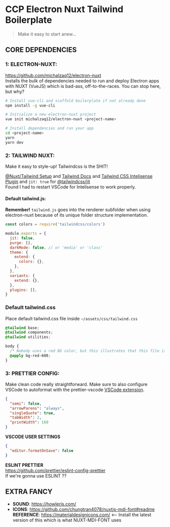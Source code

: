 # CCP Electron Nuxt Tailwind Boilerplate

> Make it easy to start anew...

## CORE DEPENDENCIES

### 1: ELECTRON-NUXT:

https://github.com/michalzaq12/electron-nuxt  
 Installs the bulk of dependencies needed to run and deploy Electron apps with NUXT (VueJS) which is bad-ass, off-to-the-races. You can stop here, but why?

```bash
# Install vue-cli and scaffold boilerplate if not already done
npm install -g vue-cli

# Initialize a new electron-nuxt project
vue init michalzaq12/electron-nuxt <project-name>

# Install dependencies and run your app
cd <project-name>
yarn
yarn dev
```

### 2: TAILWIND NUXT:

Make it easy to style-up! Tailwindcss is the SHIT!

[@Nuxt/Tailwind Setup](https://tailwindcss.nuxtjs.org/setup) and [Tailwind Docs](https://tailwindcss.com/docs/guides/nuxtjs#include-tailwind-in-your-css) and [Tailwind CSS Intelisense Plugin](https://marketplace.visualstudio.com/items?itemName=bradlc.vscode-tailwindcss) and `jit: true` for [@tailwindcss/jit](https://github.com/tailwindlabs/tailwindcss-jit)  
Found I had to restart VSCode for Intelisense to work properly.

#### Default tailwind.js:

**Remember!** `tailwind.js` goes into the renderer subfolder when using electron-nuxt because of its unique folder structure implementation.

```javascript
const colors = require('tailwindcss/colors')

module.exports = {
  jit: false,
  purge: [],
  darkMode: false, // or 'media' or 'class'
  theme: {
    extend: {
      colors: {},
    },
  },
  variants: {
    extend: {},
  },
  plugins: [],
}
```

### Default tailwind.css

Place default tailwind.css file inside `~/assets/css/tailwind.css`

```css
@tailwind base;
@tailwind components;
@tailwind utilities;

body {
  /* Nobody uses a red BG color, but this illustrates that this file is automatically applied at the very tip top of our entire application and can be used to style it right out of the gate! */
  @apply bg-red-600;
}
```

### 3: PRETTIER CONFIG:

Make clean code really straightforward. Make sure to also configure VSCode to autoformat with the prettier-vscode [VSCode extension](https://marketplace.visualstudio.com/items?itemName=esbenp.prettier-vscode).

```json
{
  "semi": false,
  "arrowParens": "always",
  "singleQuote": true,
  "tabWidth": 2,
  "printWidth": 160
}
```

**VSCODE USER SETTINGS**

```json
{
  "editor.formatOnSave": false
}
```

**ESLINT PRETTIER**  
https://github.com/prettier/eslint-config-prettier  
 If we're gonna use ESLINT ??

## EXTRA FANCY

- **SOUND**: https://howlerjs.com/
- **ICONS**: https://github.com/chungtran4078/nuxtjs-mdi-font#readme  
  **REFERENCE**: https://materialdesignicons.com/ <-- Install the latest version of this which is what NUXT-MDI-FONT uses
